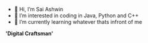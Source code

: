 - 👋 Hi, I’m Sai Ashwin
- 👀 I’m interested in coding in Java, Python and C++
- 🌱 I’m currently learning whatever thats infront of me


**'Digital Craftsman'**
  

<!---
Kaawasaaki/Kaawasaaki is a ✨ special ✨ repository because its `README.md` (this file) appears on your GitHub profile.
You can click the Preview link to take a look at your changes.
--->
